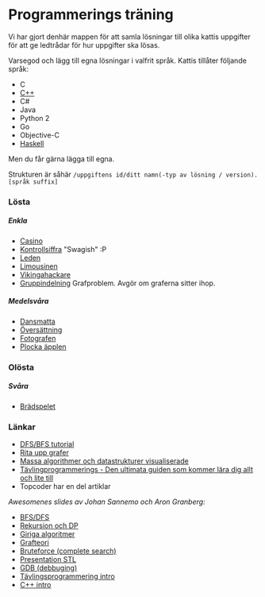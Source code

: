 Programmerings träning
=========================

Vi har gjort denhär mappen för att samla lösningar till olika kattis uppgifter 
för att ge ledtrådar för hur uppgifter ska lösas.

Varsegod och lägg till egna lösningar i valfrit språk.
Kattis tillåter följande språk:
* C
* <a href="http://www.cplusplus.com/">C++</a>
* C# 
* Java 
* Python 2 
* Go 
* Objective-C
* [Haskell](http://learnyouahaskell.com/chapters)

Men du får gärna lägga till egna.

Strukturen är såhär `/uppgiftens id/ditt namn(-typ av lösning / version).[språk suffix]`

### Lösta


##### Enkla

 - [Casino](https://po.scrool.se/problems/casino)
 - [Kontrollsiffra](https://po.scrool.se/problems/kontrollsiffra) "Swagish" :P
 - [Leden](https://po.scrool.se/problems/leden)
 - [Limousinen](https://po.scrool.se/problems/limousinen)
 - [Vikingahackare](https://po.scrool.se/problems/vikingahackare)
 - [Gruppindelning](https://po.kattis.com/problems/gruppindelning) Grafproblem. Avgör om graferna sitter ihop.

##### Medelsvåra

 - [Dansmatta](https://po.scrool.se/problems/dansmatta)
 - [Översättning](https://po.scrool.se/problems/oversattning)
 - [Fotografen](https://po.scrool.se/problems/fotografen)
 - [Plocka äpplen](https://po.kattis.com/problems/apples)

### Olösta

##### Svåra
 - [Brädspelet](https://po.scrool.se/problem?aid=179)
 

### Länkar
 
 - [DFS/BFS tutorial](https://www.youtube.com/watch?v=zLZhSSXAwxI)
 - [Rita upp grafer](http://illuminations.nctm.org/Activity.aspx?id=3550)
 - [Massa algorithmer och datastrukturer visualiserade](http://www.comp.nus.edu.sg/~stevenha/visualization/)
 - [Tävlingprogrammerings - Den ultimata guiden som kommer lära dig allt och lite till](https://sites.google.com/site/stevenhalim/) 
 - Topcoder har en del artiklar


*Awesomenes slides av Johan Sannemo och Aron Granberg:*

 - [BFS/DFS](https://docs.google.com/presentation/d/1-ypeGvMyR1Btxp2O2H0HOn8A-5ziTKQ5W132xTJLe4k/edit?usp=drive_web)
 - [Rekursion och DP](https://docs.google.com/presentation/d/1860ob2XMpu0p0j1Z_DMZK2vgSt8bGYPIqKk0RQTRhcY/edit?usp=drive_web)
 - [Giriga algoritmer](https://docs.google.com/presentation/d/18InEII_CO-h2kb31BCmVk5fmcWlc4oUJ6dgiJOyJW1o/edit?usp=drive_web)
 - [Grafteori](https://docs.google.com/presentation/d/15dIXogh207im8cgTZTnXZ3hXB8y0YE5OxAKVYcUZexI/edit?usp=drive_web)
 - [Bruteforce (complete search)](https://docs.google.com/presentation/d/1ScPMm7pzwEBeQ6feH77aJON0iyCuow6CurRGvB93KY4/edit?usp=drive_web)
 - [Presentation STL](https://docs.google.com/presentation/d/1MKEftiX8XLq1hh1UipoFstanph46hRmE_5VSv0yiMmA/edit)
 - [GDB (debbuging)](https://docs.google.com/presentation/d/1SspYfp3maQP4ZO6fD3sXdU73zn42RHXTpktmGfkT-hI/edit#slide=id.p)
 - [Tävlingsprogrammering intro](https://docs.google.com/presentation/d/1OeUTd3obslhn1t9DG5lZCTfUY5lVHFgnrgSvMly0kz8/edit?usp=drive_web)
 - [C++ intro](https://docs.google.com/presentation/d/1D0574K7FWW9YsPTCSYCSFFkY_qbSY-SEWbk5kK_IVdw/edit?usp=drive_web)



